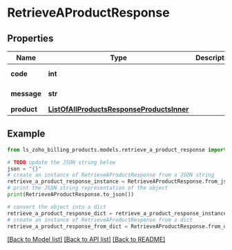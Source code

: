 # RetrieveAProductResponse


## Properties

Name | Type | Description | Notes
------------ | ------------- | ------------- | -------------
**code** | **int** |  | [optional] [readonly] 
**message** | **str** |  | [optional] [readonly] 
**product** | [**ListOfAllProductsResponseProductsInner**](ListOfAllProductsResponseProductsInner.md) |  | [optional] 

## Example

```python
from ls_zoho_billing_products.models.retrieve_a_product_response import RetrieveAProductResponse

# TODO update the JSON string below
json = "{}"
# create an instance of RetrieveAProductResponse from a JSON string
retrieve_a_product_response_instance = RetrieveAProductResponse.from_json(json)
# print the JSON string representation of the object
print(RetrieveAProductResponse.to_json())

# convert the object into a dict
retrieve_a_product_response_dict = retrieve_a_product_response_instance.to_dict()
# create an instance of RetrieveAProductResponse from a dict
retrieve_a_product_response_from_dict = RetrieveAProductResponse.from_dict(retrieve_a_product_response_dict)
```
[[Back to Model list]](../README.md#documentation-for-models) [[Back to API list]](../README.md#documentation-for-api-endpoints) [[Back to README]](../README.md)


